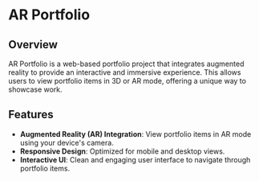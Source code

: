 # AR Portfolio

## Overview
AR Portfolio is a web-based portfolio project that integrates augmented reality to provide an interactive and immersive experience. This allows users to view portfolio items in 3D or AR mode, offering a unique way to showcase work.

## Features
- **Augmented Reality (AR) Integration**: View portfolio items in AR mode using your device's camera.
- **Responsive Design**: Optimized for mobile and desktop views.
- **Interactive UI**: Clean and engaging user interface to navigate through portfolio items.
